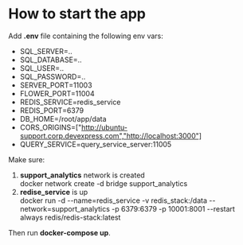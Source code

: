 # How to start the app

Add **.env** file containing the following env vars:
- SQL_SERVER=..
- SQL_DATABASE=..
- SQL_USER=..
- SQL_PASSWORD=..
- SERVER_PORT=11003
- FLOWER_PORT=11004
- REDIS_SERVICE=redis_service
- REDIS_PORT=6379
- DB_HOME=/root/app/data
- CORS_ORIGINS=["http://ubuntu-support.corp.devexpress.com","http://localhost:3000"]
- QUERY_SERVICE=query_service_server:11005

Make sure:
1. <b>support_analytics</b> network is created<br>
    docker network create -d bridge support_analytics
2. <b>redise_service</b> is up<br>
    docker run -d --name=redis_service -v redis_stack:/data --network=support_analytics -p 6379:6379 -p 10001:8001 --restart always redis/redis-stack:latest 

Then run <b>docker-compose up</b>.